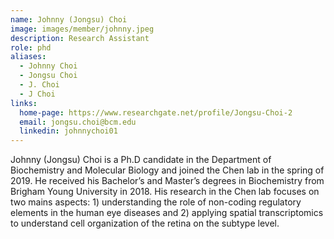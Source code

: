 ```yaml
---
name: Johnny (Jongsu) Choi
image: images/member/johnny.jpeg
description: Research Assistant
role: phd
aliases:
  - Johnny Choi
  - Jongsu Choi
  - J. Choi
  - J Choi
links:
  home-page: https://www.researchgate.net/profile/Jongsu-Choi-2
  email: jongsu.choi@bcm.edu
  linkedin: johnnychoi01
---
```


Johnny (Jongsu) Choi is a Ph.D candidate in the Department of Biochemistry and Molecular Biology and joined the Chen lab in the spring of 2019. He received his Bachelor’s and Master’s degrees in Biochemistry from Brigham Young University in 2018. His research in the Chen lab focuses on two mains aspects: 1) understanding the role of non-coding regulatory elements in the human eye diseases and 2) applying spatial transcriptomics to understand cell organization of the retina on the subtype level.
